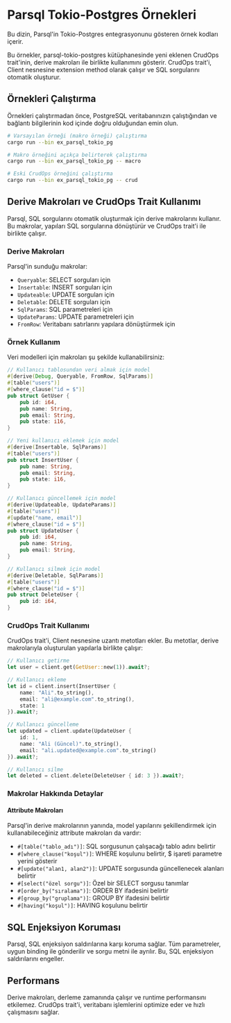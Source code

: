 # Parsql Tokio-Postgres Örnekleri

Bu dizin, Parsql'in Tokio-Postgres entegrasyonunu gösteren örnek kodları içerir. 

Bu örnekler, parsql-tokio-postgres kütüphanesinde yeni eklenen CrudOps trait'inin, derive makroları ile birlikte kullanımını gösterir. CrudOps trait'i, Client nesnesine extension method olarak çalışır ve SQL sorgularını otomatik oluşturur.

## Örnekleri Çalıştırma

Örnekleri çalıştırmadan önce, PostgreSQL veritabanınızın çalıştığından ve bağlantı bilgilerinin kod içinde doğru olduğundan emin olun.

```bash
# Varsayılan örneği (makro örneği) çalıştırma
cargo run --bin ex_parsql_tokio_pg

# Makro örneğini açıkça belirterek çalıştırma
cargo run --bin ex_parsql_tokio_pg -- macro

# Eski CrudOps örneğini çalıştırma
cargo run --bin ex_parsql_tokio_pg -- crud
```

## Derive Makroları ve CrudOps Trait Kullanımı

Parsql, SQL sorgularını otomatik oluşturmak için derive makrolarını kullanır. Bu makrolar, yapıları SQL sorgularına dönüştürür ve CrudOps trait'i ile birlikte çalışır.

### Derive Makroları

Parsql'in sunduğu makrolar:

- `Queryable`: SELECT sorguları için
- `Insertable`: INSERT sorguları için
- `Updateable`: UPDATE sorguları için
- `Deletable`: DELETE sorguları için
- `SqlParams`: SQL parametreleri için
- `UpdateParams`: UPDATE parametreleri için
- `FromRow`: Veritabanı satırlarını yapılara dönüştürmek için

### Örnek Kullanım

Veri modelleri için makroları şu şekilde kullanabilirsiniz:

```rust
// Kullanıcı tablosundan veri almak için model
#[derive(Debug, Queryable, FromRow, SqlParams)]
#[table("users")]
#[where_clause("id = $")]
pub struct GetUser {
    pub id: i64,
    pub name: String,
    pub email: String,
    pub state: i16,
}

// Yeni kullanıcı eklemek için model
#[derive(Insertable, SqlParams)]
#[table("users")]
pub struct InsertUser {
    pub name: String,
    pub email: String,
    pub state: i16,
}

// Kullanıcı güncellemek için model
#[derive(Updateable, UpdateParams)]
#[table("users")]
#[update("name, email")]
#[where_clause("id = $")]
pub struct UpdateUser {
    pub id: i64,
    pub name: String,
    pub email: String,
}

// Kullanıcı silmek için model
#[derive(Deletable, SqlParams)]
#[table("users")]
#[where_clause("id = $")]
pub struct DeleteUser {
    pub id: i64,
}
```

### CrudOps Trait Kullanımı

CrudOps trait'i, Client nesnesine uzantı metotları ekler. Bu metotlar, derive makrolarıyla oluşturulan yapılarla birlikte çalışır:

```rust
// Kullanıcı getirme
let user = client.get(GetUser::new(1)).await?;

// Kullanıcı ekleme
let id = client.insert(InsertUser { 
    name: "Ali".to_string(), 
    email: "ali@example.com".to_string(), 
    state: 1 
}).await?;

// Kullanıcı güncelleme
let updated = client.update(UpdateUser { 
    id: 1, 
    name: "Ali (Güncel)".to_string(), 
    email: "ali.updated@example.com".to_string() 
}).await?;

// Kullanıcı silme
let deleted = client.delete(DeleteUser { id: 3 }).await?;
```

### Makrolar Hakkında Detaylar

#### Attribute Makroları

Parsql'in derive makrolarının yanında, model yapılarını şekillendirmek için kullanabileceğiniz attribute makroları da vardır:

- `#[table("tablo_adı")]`: SQL sorgusunun çalışacağı tablo adını belirtir
- `#[where_clause("koşul")]`: WHERE koşulunu belirtir, $ işareti parametre yerini gösterir
- `#[update("alan1, alan2")]`: UPDATE sorgusunda güncellenecek alanları belirtir
- `#[select("özel sorgu")]`: Özel bir SELECT sorgusu tanımlar
- `#[order_by("sıralama")]`: ORDER BY ifadesini belirtir
- `#[group_by("gruplama")]`: GROUP BY ifadesini belirtir
- `#[having("koşul")]`: HAVING koşulunu belirtir

## SQL Enjeksiyon Koruması

Parsql, SQL enjeksiyon saldırılarına karşı koruma sağlar. Tüm parametreler, uygun binding ile gönderilir ve sorgu metni ile ayrılır. Bu, SQL enjeksiyon saldırılarını engeller.

## Performans

Derive makroları, derleme zamanında çalışır ve runtime performansını etkilemez. CrudOps trait'i, veritabanı işlemlerini optimize eder ve hızlı çalışmasını sağlar. 